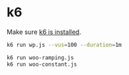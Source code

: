 # k6

Make sure [k6 is installed](https://k6.io/docs/getting-started/installation/).

```bash
k6 run wp.js --vus=100 --duration=1m

k6 run woo-ramping.js
k6 run woo-constant.js
```
